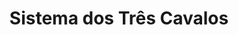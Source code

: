 ---
title: Sistema dos Três Cavalos
tags:
  - v1.1
aliases:
  - Sistema dos Três Cavalos
draft: true
created_at: 2024-07-12T20:04:14-03:00
updated_at: 2024-10-08T17:46:14-03:00
---